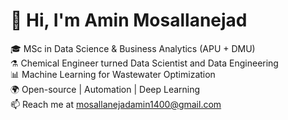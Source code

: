 # 👋 Hi, I'm Amin Mosallanejad

🎓 MSc in Data Science & Business Analytics (APU + DMU)       
⚗️ Chemical Engineer turned Data Scientist  and Data Engineering     
📊 Machine Learning for Wastewater Optimization  
🌍 Open-source | Automation | Deep Learning  
📫 Reach me at mosallanejadamin1400@gmail.com

  
